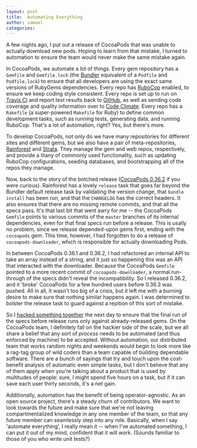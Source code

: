 ```yaml
---
layout: post
title:  Automating Everything
author: samuel
categories:
---
```


A few nights ago, I put out a release of CocoaPods that was unable to actually download new pods. Hoping to learn from that mistake, I turned to automation to ensure the team would never make the same mistake again.

<!-- more -->

In CocoaPods, we automate a lot of things. Every gem repository has a `Gemfile` and `Gemfile.lock` (the [Bundler](http://bundler.io) equivalent of a `Podfile` and `Podfile.lock`) to ensure that all developers are using the exact same versions of RubyGems dependencies. Every repo has [RuboCop](https://github.com/bbatsov/rubocop) enabled, to ensure we keep coding style consistent. Every repo is set up to run on [Travis CI](https://travis-ci.org) and report test results back to [GitHub](https://github.com/), as well as sending code coverage and quality information over to [Code Climate](https://codeclimate.com). Every repo has a `Rakefile` (a super-powered `Makefile` for Ruby) to define common development tasks, such as running tests, generating data, and running RuboCop. That's a lot of automation, right? Yes, but there's more.

To develop CocoaPods, not only do we have many repositories for different sites and different gems, but we also have a pair of meta-repositories, [Rainforest](https://github.com/CocoaPods/Rainforest) and [Strata](https://github.com/CocoaPods/Strata). They manage the gem and web repos, respectively, and provide a litany of commonly used functionality, such as updating RuboCop configurations, seeding databases, and bootstrapping all of the repos they manage.

Now, back to the story of the botched release ([CocoaPods 0.36.2](https://rubygems.org/gems/cocoapods/versions/0.36.2) if you were curious). Rainforest has a lovely `release` task that goes far beyond the Bundler default release task by validating the version change, that `bundle install` has been run, and that the `CHANGELOG` has the correct headers. It also ensures that there are no missing remote commits, and that all the specs pass. It's that last bit that went awry for me -- the CocoaPods `Gemfile` points to various commits of the `master` branches of its internal dependencies, even for that final specs run before a release. This is usally no problem, since we release depended-upon gems first, ending with the `cocoapods` gem. This time, however, I had forgotten to do a release of `cocoapods-downloader`, which is responsible for actually downloading Pods.

In between CocoaPods 0.36.1 and 0.36.2, I had refactored an internal API to take an array instead of a string, and it just so happening this was an API that interacted with the downloader. Because the CocoaPods `Gemfile` pointed to a more recent commit of `cocoapods-downloader`, a normal run-through of the specs didn't reveal the incompatibility. So I released 0.36.2, and it 'broke' CocoaPods for a few hundred users before 0.36.3 was pushed. All in all, it wasn't too big of a crisis, but it left me with a burning desire to make sure that nothing similar happens again. I was determined to bolster the release task to guard against a repition of this sort of mistake.

So I [hacked something together](https://github.com/CocoaPods/Rainforest/pull/37) the next day to ensure that the final run of the specs before release runs only against already-released gems. On the CocoaPods team, I definitely fall on the hackier side of the scale, but we all share a belief that any sort of _process_ needs to be automated (and thus enforced by machine) to be accepted. Without automation, our distributed team that works random nights and weekends would begin to look more like a rag-tag group of wild coders than a team capable of building dependable software. There are a bunch of sayings that try and touch upon the cost-benefit analysis of automatic even simple tasks, but I don't believe that any of them apply when you're talking about a product that is used by multitudes of people: sure, I might spend five hours on a task, but if it can save each user thirty seconds, it's a net gain.

Additionally, automation has the benefit of being operator-agnostic. As an open source project, there's a steady churn of contributors. We want to look towards the future and make sure that we're not leaving compartmentalized knowledge in any one member of the team, so that any future member can seamlessly step into any role. Basically, when I say 'automate everything', I really mean it -- when I've automated something, I can put it out of my mind, confident that it will work. (Sounds familiar to those of you who write unit tests?)
